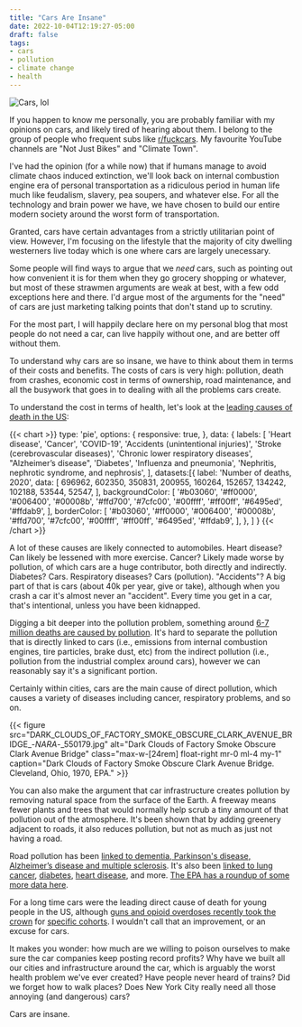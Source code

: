 ```yaml
---
title: "Cars Are Insane"
date: 2022-10-04T12:19:27-05:00
draft: false
tags:
- cars
- pollution
- climate change
- health
---
```

![Cars, lol](cars.jpg "Photo by Denys Nevozhai")

If you happen to know me personally, you are probably familiar with my opinions
on cars, and likely tired of hearing about them. I belong to the group of people
who frequent subs like [r/fuckcars](https://www.reddit.com/r/fuckcars/). My
favourite YouTube channels are "Not Just Bikes" and "Climate Town".

I've had the opinion (for a while now) that if humans manage to avoid climate
chaos induced extinction, we'll look back on internal combustion engine era of
personal transportation as a ridiculous period in human life much like
feudalism, slavery, pea soupers, and whatever else. For all the technology and
brain power we have, we have chosen to build our entire modern society around
the worst form of transportation.

Granted, cars have certain advantages from a strictly utilitarian point of view.
However, I'm focusing on the lifestyle that the majority of city dwelling
westerners live today which is one where cars are largely unecessary.

Some people will find ways to argue that we _need_ cars, such as pointing out
how convenient it is for them when they go grocery shopping or whatever, but
most of these strawmen arguments are weak at best, with a few odd exceptions
here and there. I'd argue most of the arguments for the "need" of cars are just
marketing talking points that don't stand up to scrutiny.

For the most part, I will happily declare here on my personal blog that most
people do not need a car, can live happily without one, and are better off
without them.

To understand why cars are so insane, we have to think about them in terms of
their costs and benefits. The costs of cars is very high: pollution, death from
crashes, economic cost in terms of ownership, road maintenance, and all the
busywork that goes in to dealing with all the problems cars create.

To understand the cost in terms of health, let's look at the [leading causes of
death in the US](https://www.cdc.gov/nchs/fastats/leading-causes-of-death.htm):

{{< chart >}}
type: 'pie',
options: {
    responsive: true,
},
data: {
  labels: [
    'Heart disease',
    'Cancer',
    'COVID-19',
    'Accidents (unintentional injuries)',
    'Stroke (cerebrovascular diseases)',
    'Chronic lower respiratory diseases',
    "Alzheimer’s disease",
    'Diabetes',
    'Influenza and pneumonia',
    'Nephritis, nephrotic syndrome, and nephrosis',
  ],
  datasets:[{
    label: 'Number of deaths, 2020',
    data: [
        696962,
        602350,
        350831,
        200955,
        160264,
        152657,
        134242,
        102188,
        53544,
        52547,
     ],
    backgroundColor: [
        '#b03060',
        '#ff0000',
        '#006400',
        '#00008b',
        '#ffd700',
        '#7cfc00',
        '#00ffff',
        '#ff00ff',
        '#6495ed',
        '#ffdab9',
    ],
    borderColor: [
        '#b03060',
        '#ff0000',
        '#006400',
        '#00008b',
        '#ffd700',
        '#7cfc00',
        '#00ffff',
        '#ff00ff',
        '#6495ed',
        '#ffdab9',
    ],
    },
  ]
}
{{< /chart >}}

A lot of these causes are likely connected to automobiles. Heart disease? Can
likely be lessened with more exercise. Cancer? Likely made worse by pollution,
of which cars are a huge contributor, both directly and indirectly. Diabetes?
Cars. Respiratory diseases? Cars (pollution). "Accidents"? A big part of that is
cars (about 40k per year, give or take), although when you crash a car it's
almost never an "accident". Every time you get in a car, that's intentional,
unless you have been kidnapped.

Digging a bit deeper into the pollution problem, something around [6-7 million
deaths are caused by
pollution](https://www.thelancet.com/journals/lanplh/article/PIIS2542-5196(22)00090-0/fulltext).
It's hard to separate the pollution that is directly linked to cars (i.e.,
emissions from internal combustion engines, tire particles, brake dust, etc)
from the indirect pollution (i.e., pollution from the industrial complex around
cars), however we can reasonably say it's a significant portion.

Certainly within cities, cars are the main cause of direct pollution, which
causes a variety of diseases including cancer, respiratory problems, and so on.

{{< figure
    src="DARK_CLOUDS_OF_FACTORY_SMOKE_OBSCURE_CLARK_AVENUE_BRIDGE_-_NARA_-_550179.jpg"
    alt="Dark Clouds of Factory Smoke Obscure Clark Avenue Bridge"
    class="max-w-[24rem] float-right mr-0 ml-4 my-1"
    caption="Dark Clouds of Factory Smoke Obscure Clark Avenue Bridge. Cleveland, Ohio, 1970, EPA."
    >}}

You can also make the argument that car infrastructure creates pollution by
removing natural space from the surface of the Earth. A freeway means fewer
plants and trees that would normally help scrub a tiny amount of that pollution
out of the atmosphere. It's been shown that by adding greenery adjacent to
roads, it also reduces pollution, but not as much as just not having a road.

Road pollution has been [linked to dementia, Parkinson's disease, Alzheimer’s disease
and multiple
sclerosis](https://ehjournal.biomedcentral.com/articles/10.1186/s12940-020-0565-4).
It's also been [linked to lung
cancer](https://www.ncbi.nlm.nih.gov/pmc/articles/PMC4448375/),
[diabetes](https://www.thelancet.com/journals/lanpla/article/PIIS2542-5196(18)30140-2/fulltext),
[heart disease](https://www.ncbi.nlm.nih.gov/pmc/articles/PMC2844969/), and
more. [The EPA has a roundup of some more data
here](https://www.epa.gov/mobile-source-pollution/research-health-effects-exposure-risk-mobile-source-pollution).

For a long time cars were the leading direct cause of death for young people in the US,
although [guns and opioid overdoses recently took the
crown](https://www.cdc.gov/injury/wisqars/animated-leading-causes.html) for
[specific
cohorts](https://www.npr.org/2022/04/22/1094364930/firearms-leading-cause-of-death-in-children).
I wouldn't call that an improvement, or an excuse for cars.

It makes you wonder: how much are we willing to poison ourselves to make sure
the car companies keep posting record profits? Why have we built all our cities
and infrastructure around the car, which is arguably the worst health problem
we've ever created? Have people never heard of trains? Did we forget how to walk
places? Does New York City really need all those annoying (and dangerous) cars?

Cars are insane.
